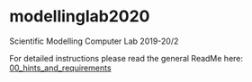 # modellinglab2020
Scientific Modelling Computer Lab 2019-20/2

For detailed instructions please read the general ReadMe here: [00_hints_and_requirements](00_hints_and_requirements)

